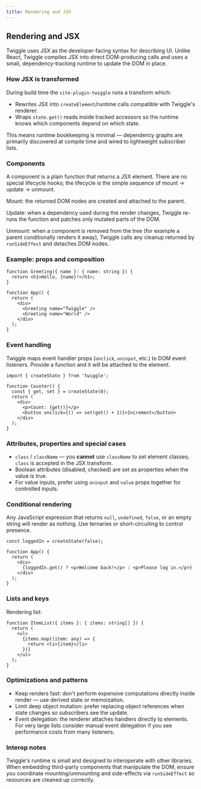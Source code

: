 ```yaml
---
title: Rendering and JSX
---
```


## Rendering and JSX

Twiggle uses JSX as the developer-facing syntax for describing UI. Unlike React, Twiggle compiles JSX into direct DOM-producing calls and uses a small, dependency-tracking runtime to update the DOM in place.

### How JSX is transformed

During build time the `vite-plugin-twiggle` runs a transform which:

- Rewrites JSX into `createElement`/runtime calls compatible with Twiggle's renderer.
- Wraps `state.get()` reads inside tracked accessors so the runtime knows which components depend on which state.

This means runtime bookkeeping is minimal — dependency graphs are primarily discovered at compile time and wired to lightweight subscriber lists.

### Components

A component is a plain function that returns a JSX element. There are no special lifecycle hooks; the lifecycle is the simple sequence of mount -> update -> unmount.

Mount: the returned DOM nodes are created and attached to the parent.

Update: when a dependency used during the render changes, Twiggle re-runs the function and patches only mutated parts of the DOM.

Unmount: when a component is removed from the tree (for example a parent conditionally renders it away), Twiggle calls any cleanup returned by `runSideEffect` and detaches DOM nodes.

### Example: props and composition

```tsx
function Greeting({ name }: { name: string }) {
  return <h1>Hello, {name}!</h1>;
}

function App() {
  return (
    <div>
      <Greeting name="Twiggle" />
      <Greeting name="World" />
    </div>
  );
}
```

### Event handling

Twiggle maps event handler props (`onclick`, `oninput`, etc.) to DOM event listeners. Provide a function and it will be attached to the element.

```tsx
import { createState } from 'twiggle';

function Counter() {
  const { get, set } = createState(0);
  return (
    <div>
      <p>Count: {get()}</p>
      <button onclick={() => set(get() + 1)}>Increment</button>
    </div>
  );
}
```

### Attributes, properties and special cases

- `class` / `className` — you **cannot** use `className` to set element classes; `class` is accepted in the JSX transform.
- Boolean attributes (disabled, checked) are set as properties when the value is true.
- For value inputs, prefer using `oninput` and `value` props together for controlled inputs.

### Conditional rendering

Any JavaScript expression that returns `null`, `undefined`, `false`, or an empty string will render as nothing. Use ternaries or short-circuiting to control presence.

```tsx
const loggedIn = createState(false);

function App() {
  return (
    <div>
      {loggedIn.get() ? <p>Welcome back!</p> : <p>Please log in.</p>}
    </div>
  );
}
```

### Lists and keys

Rendering list:

```tsx
function ItemList({ items }: { items: string[] }) {
  return (
    <ul>
      {items.map((item: any) => {
        return <li>{item}</li>
      })}
    </ul>
  );
}
```

### Optimizations and patterns

- Keep renders fast: don't perform expensive computations directly inside render — use derived state or memoization.
- Limit deep object mutation: prefer replacing object references when state changes so subscribers see the update.
- Event delegation: the renderer attaches handlers directly to elements. For very large lists consider manual event delegation if you see performance costs from many listeners.

### Interop notes

Twiggle's runtime is small and designed to interoperate with other libraries. When embedding third-party components that manipulate the DOM, ensure you coordinate mounting/unmounting and side-effects via `runSideEffect` so resources are cleaned up correctly.
